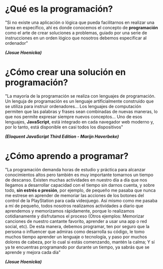 <h1>¿Qué es la programación?</h1>

<p>"Si no existe una aplicación o lógica que pueda facilitarnos en realizar una tarea en específico, ahí es donde conocemos el concepto de <b>programación</b> como el arte de crear soluciones a problemas, guiado por una serie de instrucciones en un orden lógico que nosotros debemos especificar al ordenador"</p> <b><i>(Josue Hoenicka)</i></b>

<h1>¿Cómo crear una solución en programación?</h1>

<p>"La mayoría de la programación se realiza con lenguajes de programación. Un lenguja de programación es un lenguaje artificialmente construido que se  utiliza para instruir ordenadores... Los lenguajes de computación permiten que las palabras y frases sean combinadas de nuevas maneras, lo que nos permite expresar siempre nuevos conceptos... Uno de esos lenguajes, <b>JavaScript</b>, está integrado en cada navegador web moderno y, por lo tanto, está disponible en casi todos los dispositivos"</p> <b><i>(Eloquent JavaScript Third Edition - Marijn Haverbeke)</i></b>

<h1>¿Cómo aprendo a programar?</h1>

<p>"La programación demanda horas de estudio y práctica para alcanzar conocimientos altos pero también es muy importante tomarnos un tiempo de descanso. Existen muchas actividades en nuestro día a día que nos llegamos a desarrollar capacidad con el tiempo sin darnos cuenta, y sobre todo, <b>sin estrés o presión</b>, por ejemplo, de pequeño me pasaba que nunca me estrese en aprender de memoriar las acciones de los botones del control de la PlayStation para cada videojuego. Así mismo como me pasaba a mí de pequeño, todos nosotros realizamos actividades a diario que aprendemos y memorizamos rápidamente, porque lo realizamos cotidianamente y disfrutamos el proceso (Otros ejemplos: Memorizar canciones de nuestro cantante favorito, aprender a usar una app o red social, etc). De esta manera, debemos programar, ten por seguro que la persona o influencer que admiras como desarrolla su código, le tomo muchos tiempo aprender un lenguaje o tecnología, y paso por muchos dolores de cabeza, por lo cual si estás comenzando, mantén la calma; Y sí ya te encuentras programando por durante un tiempo, ya sabrás que se aprende y mejora cada día"</p> <b><i>(Josue Hoenicka)</i></b>